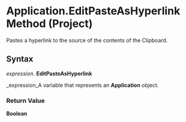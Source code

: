 
# Application.EditPasteAsHyperlink Method (Project)

Pastes a hyperlink to the source of the contents of the Clipboard.


## Syntax

 _expression_. **EditPasteAsHyperlink**

 _expression_A variable that represents an  **Application** object.


### Return Value

 **Boolean**

